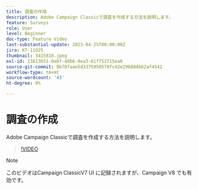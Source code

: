 ```yaml
---
title: 調査の作成
description: Adobe Campaign Classicで調査を作成する方法を説明します。
feature: Surveys
role: User
level: Beginner
doc-type: Feature Video
last-substantial-update: 2023-04-25T00:00:00Z
jira: KT-11925
thumbnail: 3415810.jpeg
exl-id: 13813651-0a6f-40b6-9ea3-61f752715ea0
source-git-commit: 9b70faae5d3375959579fc42e296804b62af4542
workflow-type: tm+mt
source-wordcount: '43'
ht-degree: 0%

---
```


# 調査の作成

Adobe Campaign Classicで調査を作成する方法を説明します。

>[!VIDEO](https://video.tv.adobe.com/v/3415810/?learn=on)

>[!NOTE]
>このビデオはCampaign ClassicV7 UI に記録されますが、Campaign V8 でも有効です。
